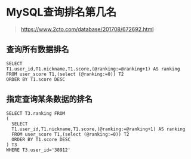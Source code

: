 # MySQL查询排名第几名
> https://www.2cto.com/database/201708/672692.html

## 查询所有数据排名
```mysql
SELECT 
T1.user_id,T1.nickname,T1.score,(@ranking:=@ranking+1) AS ranking 
FROM user_score T1,(select (@ranking:=0)) T2 
ORDER BY T1.score DESC
```
## 指定查询某条数据的排名
```mysql
SELECT T3.ranking FROM 
(
  SELECT 
  T1.user_id,T1.nickname,T1.score,(@ranking:=@ranking+1) AS ranking 
  FROM user_score T1,(select (@ranking:=0)) T2 
  ORDER BY T1.score DESC
) T3
WHERE T3.user_id='38912'
```